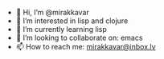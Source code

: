 - 👋 Hi, I’m @mirakkavar
- 👀 I’m interested in lisp and clojure
- 🌱 I’m currently learning lisp
- 💞️ I’m looking to collaborate on: emacs 
- 📫 How to reach me: mirakkavar@inbox.lv

<!---
mirakkavar/mirakkavar is a ✨ special ✨ repository because its `README.md` (this file) appears on your GitHub profile.
You can click the Preview link to take a look at your changes.
--->
